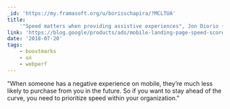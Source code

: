 ```yaml
---
_id: 'https://my.framasoft.org/u/borisschapira/?MCLTUA'
title:
    '"Speed matters when providing assistive experiences", Jon Diorio (@jdiorio)'
link: 'https://blog.google/products/ads/mobile-landing-page-speed-score/'
date: '2018-07-20'
tags:
    - boostmarks
    - ux
    - webperf
---
```


<div class="markdown"><p>&quot;When someone has a negative experience on mobile, they’re much less likely to purchase from you in the future. So if you want to stay ahead of the curve, you need to prioritize speed within your organization.&quot;
</p></div>
